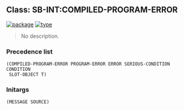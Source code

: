 ## Class: SB-INT:COMPILED-PROGRAM-ERROR
[![package](https://img.shields.io/badge/Package-SB--INT-5f9ea0.svg?style=social&colorA=999999)](../) [![type](https://img.shields.io/badge/Type-Class-5f9ea0.svg?style=social&colorA=999999)](../#class) 

> No description.

### Precedence list
```
(COMPILED-PROGRAM-ERROR PROGRAM-ERROR ERROR SERIOUS-CONDITION CONDITION
 SLOT-OBJECT T)
```
### Initargs
```
(MESSAGE SOURCE)
```
